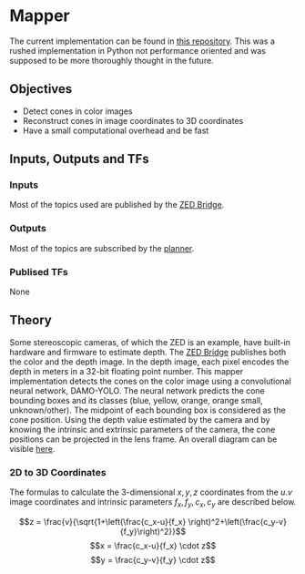 # Mapper
The current implementation can be found in [this repository](https://github.com/FSLART/mapper_speedrun). This was a rushed implementation in Python not performance oriented and was supposed to be more thoroughly thought in the future. 
## Objectives
- Detect cones in color images
- Reconstruct cones in image coordinates to 3D coordinates
- Have a small computational overhead and be fast
## Inputs, Outputs and TFs
### Inputs
Most of the topics used are published by the [ZED Bridge](LART/ZED%20Bridge/README.md).
### Outputs
Most of the topics are subscribed by the [planner](LART/Planner/README.md).
### Publised TFs
None
## Theory
Some stereoscopic cameras, of which the ZED is an example, have built-in hardware and firmware to estimate depth. The [ZED Bridge](../ZED%20Bridge/README.md) publishes both the color and the depth image. In the depth image, each pixel encodes the depth in meters in a 32-bit floating point number.
This mapper implementation detects the cones on the color image using a convolutional neural network, DAMO-YOLO. The neural network predicts the cone bounding boxes and its classes (blue, yellow, orange, orange small, unknown/other). The midpoint of each bounding box is considered as the cone position. 
Using the depth value estimated by the camera and by knowing the intrinsic and extrinsic parameters of the camera, the cone positions can be projected in the lens frame.
An overall diagram can be visible [here](./Architecture/Mapper.canvas).
### 2D to 3D Coordinates
The formulas to calculate the 3-dimensional $x,y,z$ coordinates from the $u.v$ image coordinates and intrinsic parameters $f_x, f_y, c_x, c_y$ are described below.

$$z = \frac{v}{\sqrt{1+\left(\frac{c_x-u}{f_x} \right)^2+\left(\frac{c_y-v}{f_y}\right)^2}}$$
$$x = \frac{c_x-u}{f_x} \cdot z$$
$$y = \frac{c_y-v}{f_y} \cdot z$$
